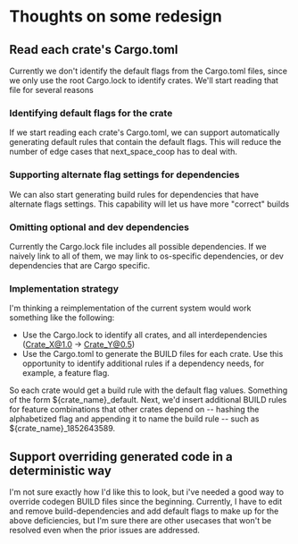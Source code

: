 # Thoughts on some redesign

## Read each crate's Cargo.toml

Currently we don't identify the default flags from the Cargo.toml files, since we only use the root Cargo.lock to identify crates. We'll start reading that file for several reasons

### Identifying default flags for the crate
If we start reading each crate's Cargo.toml, we can support automatically generating default rules that contain the default flags. This will reduce the number of edge cases that next_space_coop has to deal with.

### Supporting alternate flag settings for dependencies
We can also start generating build rules for dependencies that have alternate flags settings. This capability will let us have more "correct" builds

### Omitting optional and dev dependencies
Currently the Cargo.lock file includes all possible dependencies. If we naively link to all of them, we may link to os-specific dependencies, or dev dependencies that are Cargo specific.


### Implementation strategy
I'm thinking a reimplementation of the current system would work something like the following:

- Use the Cargo.lock to identify all crates, and all interdependencies (Crate_X@1.0 -> Crate_Y@0.5)
- Use the Cargo.toml to generate the BUILD files for each crate. Use this opportunity to identify additional rules if a dependency needs, for example, a feature flag.

So each crate would get a build rule with the default flag values. Something of the form ${crate_name}_default. Next, we'd insert additional BUILD rules for feature combinations that other crates depend on -- hashing the alphabetized flag and appending it to name the build rule -- such as ${crate_name}_1852643589.


## Support overriding generated code in a deterministic way

I'm not sure exactly how I'd like this to look, but i've needed a good way to override codegen BUILD files since the beginning. Currently, I have to edit and remove build-dependencies and add default flags to make up for the above deficiencies, but I'm sure there are other usecases that won't be resolved even when the prior issues are addressed.
